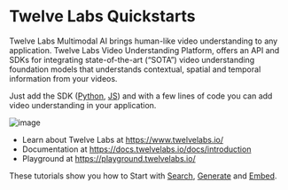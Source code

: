 # Twelve Labs Quickstarts
Twelve Labs Multimodal AI brings human-like video understanding to any application. Twelve Labs Video Understanding Platform, offers an API and SDKs for integrating state-of-the-art (“SOTA”) video understanding foundation models that understands contextual, spatial and temporal information from your videos.

Just add the SDK ([Python](https://github.com/twelvelabs-io/twelvelabs-python), [JS](https://github.com/twelvelabs-io/twelvelabs-js)) and with a few lines of code you can add video understanding in your application.

![image](https://github.com/manish-tl/twelvelabs-cookbook/assets/168238935/630ae2b5-c979-4394-b56e-0e55a373a80c)


* Learn about Twelve Labs at https://www.twelvelabs.io/
* Documentation at https://docs.twelvelabs.io/docs/introduction
* Playground at https://playground.twelvelabs.io/

These tutorials show you how to Start with [Search](https://github.com/manish-tl/twelvelabs-cookbook/blob/main/quickstarts/TwelveLabs_Quickstart_Search.ipynb), [Generate](https://github.com/manish-tl/twelvelabs-cookbook/blob/main/quickstarts/TwelveLabs_Quickstart_Generate.ipynb) and [Embed](https://github.com/manish-tl/twelvelabs-cookbook/blob/main/quickstarts/TwelveLabs_Quickstart_Embeddings.ipynb).
